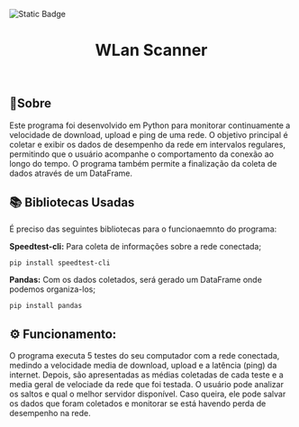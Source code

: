 ![Static Badge](https://img.shields.io/badge/Em%20Desenvolvimento-maker?style=for-the-badge&color=orange)

<div align="center">
  <h1> WLan Scanner </h1>
</div>
<br>

<h2>📄Sobre</h2>

<p>Este programa foi desenvolvido em Python para monitorar continuamente a velocidade de download, upload e ping de uma rede. O objetivo principal é coletar e exibir os dados de desempenho da rede em intervalos regulares, permitindo que o usuário acompanhe o comportamento da conexão ao longo do tempo. O programa também permite a finalização da coleta de dados através de um DataFrame.</p>

<h2>📚 Bibliotecas Usadas</h2>

<p>É preciso das seguintes bibliotecas para o funcionaemnto do programa:</p>

<p><strong>Speedtest-cli:</strong> Para coleta de informações sobre a rede conectada;</p>

```bash
pip install speedtest-cli
```
<p><strong>Pandas:</strong> Com os dados coletados, será gerado um DataFrame onde podemos organiza-los;</p>

```bash
pip install pandas
```

<h2>⚙️ Funcionamento: </h2>

<p>
  O programa executa 5 testes do seu computador com a rede conectada, medindo a velocidade media de download, upload e a latência (ping) da internet.
  Depois, são apresentadas as médias coletadas de cada teste e a media geral de velociade da rede que foi testada.
  O usuário pode analizar os saltos e qual o melhor servidor disponível. Caso queira, ele pode salvar os dados que foram coletados e monitorar se está havendo perda de desempenho na rede.
</p>
